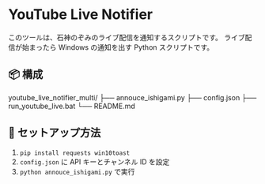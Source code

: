 # YouTube Live Notifier

このツールは、石神のぞみのライブ配信を通知するスクリプトです。
ライブ配信が始まったら Windows の通知を出す Python スクリプトです。

## 📦 構成

youtube_live_notifier_multi/
├── annouce_ishigami.py
├── config.json
├── run_youtube_live.bat
└── README.md

## 🚀 セットアップ方法

1. `pip install requests win10toast`
2. `config.json` に API キーとチャンネル ID を設定
3. `python annouce_ishigami.py` で実行
